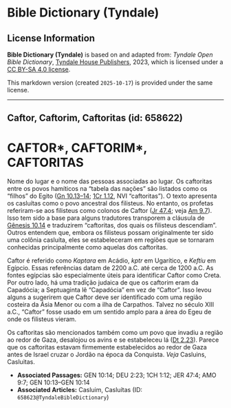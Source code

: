 # Bible Dictionary (Tyndale)

## License Information

**Bible Dictionary (Tyndale)** is based on and adapted from: _Tyndale Open Bible Dictionary_, [Tyndale House Publishers](https://tyndaleopenresources.com/), 2023, which is licensed under a [CC BY-SA 4.0 license](https://creativecommons.org/licenses/by-sa/4.0/legalcode.en).

This markdown version (created `2025-10-17`) is provided under the same license.



--------------------------------

## Caftor, Caftorim, Caftoritas (id: 658622)

CAFTOR\*, CAFTORIM\*, CAFTORITAS
================================

Nome do lugar e o nome das pessoas associadas ao lugar. Os caftoritas entre os povos hamíticos na “tabela das nações” são listados como os “filhos” do Egito ([Gn 10\.13–14](https://ref.ly/Gen10:13-Gen10:14); [1Cr 1\.12](https://ref.ly/1Chr1:12), NVI “caftoritas”). O texto apresenta os casluítas como o povo ancestral dos filisteus. No entanto, os profetas referiram\-se aos filisteus como colonos de Caftor ([Jr 47\.4](https://ref.ly/Jer47:4); veja [Am 9\.7](https://ref.ly/Amos9:7)). Isso tem sido a base para alguns tradutores transporem a cláusula de [Gênesis 10\.14](https://ref.ly/Gen10:14) e traduzirem “caftoritas, dos quais os filisteus descendiam”. Outros entendem que, embora os filisteus possam originalmente ter sido uma colônia casluíta, eles se estabeleceram em regiões que se tornaram conhecidas principalmente como aquelas dos caftoritas.

Caftor é referido como *Kaptara* em Acádio, *kptr* em Ugarítico, e *Keftiu* em Egípcio. Essas referências datam de 2200 a.C. até cerca de 1200 a.C. As fontes egípcias são especialmente úteis para identificar Caftor como Creta. Por outro lado, há uma tradição judaica de que os caftorim eram da Capadócia; a Septuaginta lê “Capadócia” em vez de “Caftor”. Isso levou alguns a sugerirem que Caftor deve ser identificado com uma região costeira da Ásia Menor ou com a ilha de Carpathos. Talvez no século XIII a.C., “Caftor” fosse usado em um sentido amplo para a área do Egeu de onde os filisteus vieram.

Os caftoritas são mencionados também como um povo que invadiu a região ao redor de Gaza, desalojou os avins e se estabeleceu lá ([Dt 2\.23](https://ref.ly/Deut2:23)). Parece que os caftoritas estavam firmemente estabelecidos ao redor de Gaza antes de Israel cruzar o Jordão na época da Conquista. *Veja* Casluins, Casluitas.

* **Associated Passages:** GEN 10:14; DEU 2:23; 1CH 1:12; JER 47:4; AMO 9:7; GEN 10:13–GEN 10:14
* **Associated Articles:** Casluim, Casluítas (ID: `658623@TyndaleBibleDictionary`)


